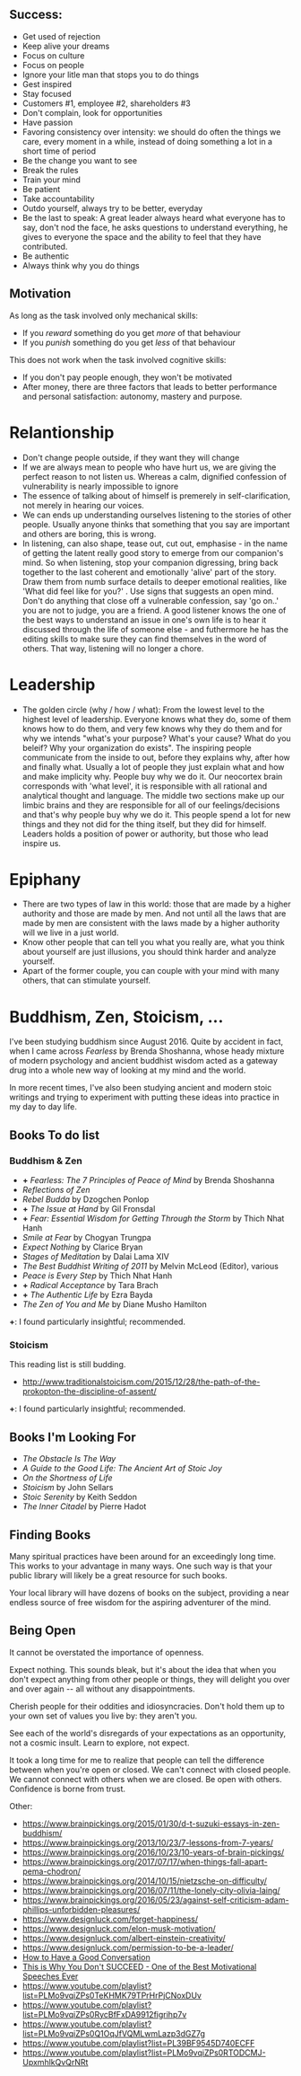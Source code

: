 ## Success:
- Get used of rejection
- Keep alive your dreams
- Focus on culture
- Focus on people
- Ignore your litle man that stops you to do things
- Gest inspired
- Stay focused
- Customers #1, employee #2, shareholders #3
- Don't complain, look for opportunities
- Have passion
- Favoring consistency over intensity: we should do often the things we care, every moment in a while, instead of doing something a lot in a short time of period
- Be the change you want to see
- Break the rules
- Train your mind
- Be patient
- Take accountability
- Outdo yourself, always try to be better, everyday
- Be the last to speak: A great leader always heard what everyone has to say, don't nod the face, he asks questions to understand everything, he gives to everyone the space and the ability to feel that they have contributed.
- Be authentic
- Always think why you do things

## Motivation
As long as the task involved only mechanical skills:
- If you *reward* something do you get *more* of that behaviour
- If you *punish* something do you get *less* of that behaviour

This does not work when the task involved cognitive skills:
- If you don't pay people enough, they won't be motivated
- After money, there are three factors that leads to better performance and personal satisfaction: autonomy, mastery and purpose.

# Relantionship
- Don't change people outside, if they want they will change
- If we are always mean to people who have hurt us, we are giving the perfect reason to not listen us. Whereas a calm, dignified confession of vulnerability is nearly impossible to ignore
- The essence of talking about of himself is premerely in self-clarification, not merely in hearing our voices.
- We can ends up understanding ourselves listening to the stories of other people. Usually anyone thinks that something that you say are important and others are boring, this is wrong.
- In listening, can also shape, tease out, cut out, emphasise - in the name of getting the latent really good story to emerge from our companion's mind. So when listening, stop your companion digressing, bring back together to the last coherent and emotionally 'alive' part of the story. Draw them from numb surface details to deeper emotional realities, like 'What did feel like for you?' . Use signs that suggests an open mind. Don't do anything that close off a vulnerable confession, say 'go on..' you are not to judge, you are a friend. A good listener knows the one of the best ways to understand an issue in one's own life is to hear it discussed through the life of someone else - and futhermore he has the editing skills to make sure they can find themselves in the word of others. That way, listening will no longer a chore.

# Leadership
- The golden circle (why / how / what): From the lowest level to the highest level of leadership. Everyone knows what they do, some of them knows how to do them, and very few knows why they do them and for why we intends "what's your purpose? What's your cause? What do you beleif? Why your organization do exists". The inspiring people communicate from the inside to out, before they explains why, after how and finally what. Usually a lot of people they just explain what and how and make implicity why. People buy why we do it.
Our neocortex brain corresponds with 'what level', it is responsible with all rational and analytical thought and language. The middle two sections make up our limbic brains and they are responsible for all of our feelings/decisions and that's why people buy why we do it.
This people spend a lot for new things and they not did for the thing itself, but they did for himself.
Leaders holds a position of power or authority, but those who lead inspire us. 

# Epiphany
- There are two types of law in this world: those that are made by a higher authority and those are made by men. And not until all the laws that are made by men are consistent with the laws made by a higher authority will we live in a just world.
- Know other people that can tell you what you really are, what you think about yourself are just illusions, you should think harder and analyze yourself.
- Apart of the former couple, you can couple with your mind with many others, that can stimulate yourself.

# Buddhism, Zen, Stoicism, ...

I've been studying buddhism since August 2016. Quite by accident in fact, when I
came across *Fearless* by Brenda Shoshanna, whose heady mixture of modern
psychology and ancient buddhist wisdom acted as a gateway drug into a whole new
way of looking at my mind and the world.

In more recent times, I've also been studying ancient and modern stoic writings
and trying to experiment with putting these ideas into practice in my day to day
life.

## Books To do list

### Buddhism & Zen

- **+** *Fearless: The 7 Principles of Peace of Mind* by Brenda Shoshanna
- *Reflections of Zen*
- *Rebel Budda* by Dzogchen Ponlop
- **+** *The Issue at Hand* by Gil Fronsdal
- **+** *Fear: Essential Wisdom for Getting Through the Storm* by Thich Nhat Hanh
- *Smile at Fear* by Chogyan Trungpa
- *Expect Nothing* by Clarice Bryan
- *Stages of Meditation* by Dalai Lama XIV
- *The Best Buddhist Writing of 2011* by Melvin McLeod (Editor), various
- *Peace is Every Step* by Thich Nhat Hanh
- **+** *Radical Acceptance* by Tara Brach
- **+** *The Authentic Life* by Ezra Bayda
- *The Zen of You and Me* by Diane Musho Hamilton

**+**: I found particularly insightful; recommended.

### Stoicism

This reading list is still budding.

- http://www.traditionalstoicism.com/2015/12/28/the-path-of-the-prokopton-the-discipline-of-assent/

**+**: I found particularly insightful; recommended.

## Books I'm Looking For

- *The Obstacle Is The Way*
- *A Guide to the Good Life: The Ancient Art of Stoic Joy*
- *On the Shortness of Life*
- *Stoicism* by John Sellars
- *Stoic Serenity* by Keith Seddon
- *The Inner Citadel* by Pierre Hadot

## Finding Books

Many spiritual practices have been around for an exceedingly long time. This
works to your advantage in many ways. One such way is that your public library
will likely be a great resource for such books.

Your local library will have dozens of books on the subject, providing a near
endless source of free wisdom for the aspiring adventurer of the mind.

## Being Open

It cannot be overstated the importance of openness.

Expect nothing. This sounds bleak, but it's about the idea that when you don't
expect anything from other people or things, they will delight you over and over
again -- all without any disappointments.

Cherish people for their oddities and idiosyncracies. Don't hold them up to your
own set of values you live by: they aren't you.

See each of the world's disregards of your expectations as an opportunity, not a
cosmic insult. Learn to explore, not expect.

It took a long time for me to realize that people can tell the difference
between when you're open or closed. We can't connect with closed people. We
cannot connect with others when we are closed. Be open with others. Confidence
is borne from trust.

Other:
- https://www.brainpickings.org/2015/01/30/d-t-suzuki-essays-in-zen-buddhism/
- https://www.brainpickings.org/2013/10/23/7-lessons-from-7-years/
- https://www.brainpickings.org/2016/10/23/10-years-of-brain-pickings/
- https://www.brainpickings.org/2017/07/17/when-things-fall-apart-pema-chodron/
- https://www.brainpickings.org/2014/10/15/nietzsche-on-difficulty/
- https://www.brainpickings.org/2016/07/11/the-lonely-city-olivia-laing/
- https://www.brainpickings.org/2016/05/23/against-self-criticism-adam-phillips-unforbidden-pleasures/
- https://www.designluck.com/forget-happiness/
- https://www.designluck.com/elon-musk-motivation/
- https://www.designluck.com/albert-einstein-creativity/
- https://www.designluck.com/permission-to-be-a-leader/
- [How to Have a Good Conversation](https://www.youtube.com/watch?v=iEg5_MaxFPo)
- [This is Why You Don't SUCCEED - One of the Best Motivational Speeches Ever](https://www.youtube.com/watch?v=3ev7GXzFTPg)
- https://www.youtube.com/playlist?list=PLMo9vqiZPs0TeKHMK79TPrHrPjCNoxDUv
- https://www.youtube.com/playlist?list=PLMo9vqiZPs0RycBfFxDA9912figrihp7v
- https://www.youtube.com/playlist?list=PLMo9vqiZPs0Q1OqJfVQMLwmLazp3dGZ7g
- https://www.youtube.com/playlist?list=PL39BF9545D740ECFF
- https://www.youtube.com/playlist?list=PLMo9vqiZPs0RTODCMJ-UpxmhlkQvQrNRt
